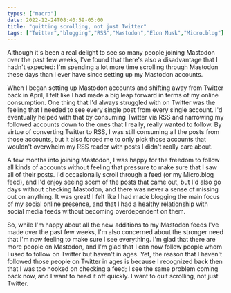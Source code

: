 ```yaml
---
types: ["macro"]
date: 2022-12-24T08:40:59-05:00
title: "quitting scrolling, not just Twitter"
tags: ["Twitter","blogging","RSS","Mastodon","Elon Musk","Micro.blog"]
---
```

Although it's been a real delight to see so many people joining Mastodon over the past few weeks, I've found that there's also a disadvantage that I hadn't expected: I'm spending a lot more time scrolling through Mastodon these days than I ever have since setting up my Mastodon accounts.

When I began setting up Mastodon accounts and shifting away from Twitter back in April, I felt like I had made a big leap forward in terms of my online consumption. One thing that I'd always struggled with on Twitter was the feeling that I needed to see every single post from every single account. I'd eventually helped with that by consuming Twitter via RSS and narrowing my followed accounts down to the ones that I really, really wanted to follow. By virtue of converting Twitter to RSS, I was still consuming all the posts from those accounts, but it also forced me to only pick those accounts that wouldn't overwhelm my RSS reader with posts I didn't really care about.

A few months into joining Mastodon, I was happy for the freedom to follow all kinds of accounts without feeling that pressure to make sure that I saw all of their posts. I'd occasionally scroll through a feed (or my Micro.blog feed), and I'd enjoy seeing soem of the posts that came out, but I'd also go days without checking Mastodon, and there was never a sense of missing out on anything. It was great! I felt like I had made blogging the main focus of my social online presence, and that I had a healthy relationship with social media feeds without becoming overdependent on them. 

So, while I'm happy about all the new additions to my Mastodon feeds I've made over the past few weeks, I'm also concerned about the stronger need that I'm now feeling to make sure I see everything. I'm glad that there are more people on Mastodon, and I'm glad that I can now follow people whom I used to follow on Twitter but haven't in ages. Yet, the reason that I haven't followed those people on Twitter in ages is because I recognized back then that I was too hooked on checking a feed; I see the same problem coming back now, and I want to head it off quickly. I want to quit scrolling, not just Twitter.
